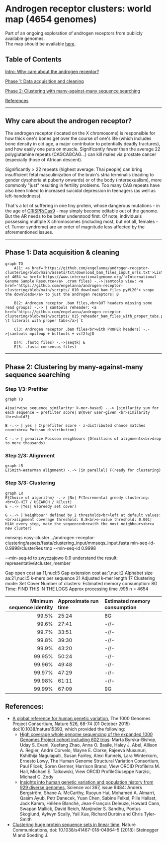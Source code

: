 # Androgen receptor clusters: world map (4654 genomes)

Part of an ongoing exploration of androgen receptors from publicly available genomes. 
<br>The map should be available [here](https://engelanna-androgen-receptor-cl-build-streamlit-main-page-bje6e5.streamlitapp.com/).

## Table of Contents
[Intro: Why care about the androgen receptor?](#why-care-about-the-androgen-receptor)

[Phase 1: Data acquisition and cleaning](#phase-1-data-acquisition--cleaning)

[Phase 2: Clustering with many-against-many sequence searching](#phase-2-clustering-by-many-against-many-sequence-searching)

[References](#references)

---

## Why care about the androgen receptor?

The androgen receptor (located on the X chromosome) is responsible for how thick one's bones get over the course of one's life (which includes bone density in old age, a major contributor to potentially deadly fractures), and how easily one puts on muscle. Significantly fewer than the average 22 polyglutamine repeats (CAGCAGCAG...) can kill males via prostate cancer (especially those of African descent).

Significantly > 22 repeats (highest average: Thai people) can bring insufficient fetal masculinization of the brain's stria terminalis (leading to gender dysphoria at puberty onwards) or of the body (intersexualism), more commonly "just" resulting in fertility problems. Too many CAG repeats have also been linked to increased suicidal depression in teenagers (as well as left-handedness).

That's a lot of suffering in one tiny protein, whose dangerous mutations - in the age of [CRISPR/Cas9](http://www.crisprtx.com/gene-editing/crispr-cas9) - may simply become editable out of the genome. But the AR needs to be better understood first. Of note, individuals possessing multiple X chromosomes (including most, but not all, females - cf. Turner syndrome) are an order of magnitude less affected by the aforementioned issues.

---

## Phase 1: Data acquisition & cleaning

```mermaid
graph TD
    A(1: <a href='https://github.com/engelanna/androgen-receptor-clustering/blob/main/assets/txt/download_bam_files_input_urls.txt'>List</a> of 4654 <a href='https://www.internationalgenome.org/'>International Genome Sample Resource</a> .cram files) -.->|samtools view: <a href='https://github.com/engelanna/androgen-receptor-clustering/blob/main/scripts/_010_download_bam_files.py#L20'> scope the downloads</a> to just the androgen receptors| B

    B(2: Androgen receptor .bam files,<br>BUT headers missing some read groups) -.-> | samtools reheader: <a href='https://github.com/engelanna/androgen-receptor-clustering/blob/main/scripts/_015_reheader_bam_files_with_proper_tabs.py#L23'>replace \t literals with proper tabs</a>| C
    
    C(3: Androgen receptor .bam files<br>with PROPER headers) -.->|samtools mpileup + bcftools + vcf2fq|D
    
    D(4: .fastq files) -.->|seqtk| E
    E(5. .fasta consensus files)
```

---

## Phase 2: Clustering by many-against-many sequence searching

### Step 1/3: Prefilter

```mermaid
graph TD

A(pairwise sequence similarity: k-mer-based) -.-> |similarity sum for each sequence = prefilter score| B{Over user-given <br>similarity threshold?}

B -.-> | yes | C(prefilter score - z-distributed chance matches count<br>= Poisson distribution)

C -.-> | penalize Poisson neighbours |D(millions of alignments<br>drop to mere thousands)
```
### Step 2/3: Alignment
```mermaid
graph LR
E(Smith-Waterman alignment) -.-> |in parallel| F(ready for clustering)

```
### Step 3/3: Clustering
```mermaid
graph LR
E{Choice of algorithm} -.-> |No| F(Incremental greedy clustering:<br>CD-HIT / USEARCH / kClust)
E -.-> |Yes| G(Greedy set cover)

G -.-> |'Neighbour' defined by 2 thresholds<br>left at default values:<br>alignment coverage threshold: 0.8<br>e-value threshold: 0.001| H(At every step, make the sequence<br>with the most neighbours<br>a new cluster)

```
mmseqs easy-cluster ../androgen-receptor-clustering/assets/fasta/clustering_input/mmseqs_input.fasta min-seq-id-0.9998/clusterRes tmp --min-seq-id 0.9998 

--min-seq-id to zwyczajowo 0.9
understand the result: representative\tcluster_member

Gap open cost                       	aa:11,nucl:5
Gap extension cost                  	aa:1,nucl:2
Alphabet size                       	aa:21,nucl:5
k-mers per sequence                 	21
Adjusted k-mer length 17
Clustering mode: Set Cover
Number of clusters: 
Estimated memory consumption: 8G
Time: FIND THIS IN THE LOGS
Approx processing time
.995 
n = 4654

| Minimum sequence identity | Approximate run time | Estimated memory consumption |
|-:|:-|:-|
| 99.5% | 25:24 | 8G |
| 99.6% | 27:41 | -//- |
| 99.7% | 33:51 | -//- |
| 99.8% | 39:30 | -//- |
| 99.9% | 43:20 | -//- |
| 99.95% | 50:24 | -//- |
| 99.96% | 49:48 | -//- |
| 99.97% | 47:29 | -//- |
| 99.98% | 61:11 | -//- |
| 99.99% | 67:09 | 9G |



## References:
- [A global reference for human genetic variation](http://www.nature.com/nature/journal/v526/n7571/full/nature15393.html), The 1000 Genomes Project Consortium, Nature 526, 68-74 (01 October 2015) doi:10.1038/nature15393, which provided the following:
    - [High coverage whole genome sequencing of the expanded 1000 Genomes Project cohort including 602 trios](https://www.biorxiv.org/content/10.1101/2021.02.06.430068v2): Marta Byrska-Bishop, Uday S. Evani, Xuefang Zhao, Anna O. Basile, Haley J. Abel, Allison A. Regier, André Corvelo, Wayne E. Clarke, Rajeeva Musunuri, Kshithija Nagulapalli, Susan Fairley, Alexi Runnels, Lara Winterkorn, Ernesto Lowy, The Human Genome Structural Variation Consortium, Paul Flicek, Soren Germer, Harrison Brand,  View ORCID ProfileIra M. Hall, Michael E. Talkowski,  View ORCID ProfileGiuseppe Narzisi, Michael C. Zody
    - [Insights into human genetic variation and population history from 929 diverse genomes](https://www.science.org/doi/10.1126/science.aay5012), Science vol 367, issue 6484: Anders Bergström, Shane A. McCarthy,  Ruoyun Hui, Mohamed A. Almarri, Qasim Ayub, Petr Danecek, Yuan Chen, Sabine Felkel, Pille Hallast, Jack Kamm, Hélène Blanché, Jean-François Deleuze, Howard Cann, Swapan Mallick, David Reich, Manjinder S. Sandhu, Pontus Skoglund, Aylwyn Scally, Yali Xue, Richard Durbin and Chris Tyler-Smith
- [Clustering huge protein sequence sets in linear time](https://www.nature.com/articles/s41467-018-04964-5), Nature Communications, doi: 10.1038/s41467-018-04964-5 (2018): Steinegger M and Soeding J.